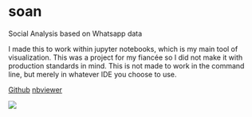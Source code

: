 # soan
Social Analysis based on Whatsapp data

I made this to work within jupyter notebooks, which is my main tool of visualization. This was a project for my fiancée so I did not make it with production standards in mind. This is not made to work in the command line, but merely in whatever IDE you choose to use.

[Github](https://github.com/MaartenGr/soan/blob/master/soan.ipynb) [nbviewer](http://nbviewer.jupyter.org/github/MaartenGr/soan/blob/master/soan.ipynb)

<img src="https://github.com/MaartenGr/soan/blob/master/overview.png"/>
